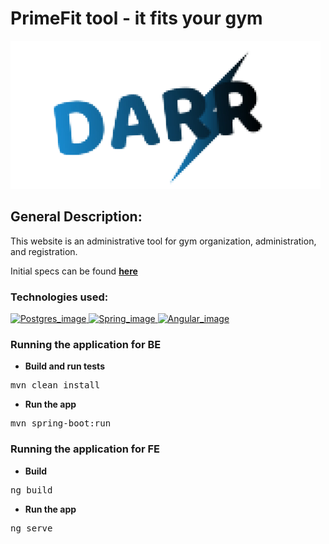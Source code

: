 # PrimeFit tool - it fits your gym

![](https://github.com/dragosremetea/PrimeFit/blob/main/Logo.png)

## General Description:

This website is an administrative tool for gym organization, administration, and registration.

Initial specs can be found [**here**](https://github.com/dragosremetea/PrimeFit/blob/main/PrimeFit%20tool%20specs.docx)

### Technologies used:
  <p>
    <a href="https://www.postgresql.org/">
      <img alt="Postgres_image" src="https://img.shields.io/badge/PostgreSQL-316192?style=or-the-badge&logo=postgresql&logoColor=white" />
    </a>

   <a href="https://spring.io/">
      <img alt="Spring_image" src="https://img.shields.io/badge/Spring_Boot-6DB33F?style=or-the-badge&logo=spring&logoColor=white"/>
    </a>

  <a href="https://angular.io/">
      <img alt="Angular_image" src="https://img.shields.io/badge/Angular-DD0031?style=or-the-badge&logo=angular&logoColor=white" >
    </a>
  </p>


### Running the application for BE
* **Build and run tests**
<pre>
mvn clean install
</pre>

* **Run the app**
<pre>
mvn spring-boot:run
</pre>


### Running the application for FE
* **Build**
<pre>
ng build
</pre>

* **Run the app**
<pre>
ng serve
</pre>